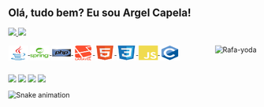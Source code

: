 ## Olá, tudo bem? Eu sou Argel Capela!

 <div>
  <a href="https://github.com/argelcapela">
  <img height="180em" src="https://github-readme-stats.vercel.app/api?username=argelcapela&show_icons=true&theme=dark&include_all_commits=true&count_private=true"/>
  <img height="180em" src="https://github-readme-stats.vercel.app/api/top-langs/?username=argelcapela&layout=compact&langs_count=7&theme=dark"/>
</div>
 
<div style="display: inline_block"><br>
   <img align="center" alt="gel-java" height="30" width="40" src="https://raw.githubusercontent.com/devicons/devicon/master/icons/java/java-original.svg">
  <img align="center" alt="gel-spring" height="30" width="40" src="https://raw.githubusercontent.com/devicons/devicon/master/icons/spring/spring-original-wordmark.svg">
    <img align="center" alt="gel-php" height="30" width="40" src="https://raw.githubusercontent.com/devicons/devicon/master/icons/php/php-original.svg">
   <img align="center" alt="gel-laravel" height="30" width="40" src="https://raw.githubusercontent.com/devicons/devicon/master/icons/laravel/laravel-plain-wordmark.svg">
   <img align="center" alt="gel-HTML" height="30" width="40" src="https://raw.githubusercontent.com/devicons/devicon/master/icons/html5/html5-original.svg">
   <img align="center" alt="gel-CSS" height="30" width="40" src="https://raw.githubusercontent.com/devicons/devicon/master/icons/css3/css3-original.svg">
 <img align="center" alt="gel-Js" height="30" width="40" src="https://raw.githubusercontent.com/devicons/devicon/master/icons/javascript/javascript-plain.svg">
  <img align="center" alt="gel-c" height="30" width="40" src="https://raw.githubusercontent.com/devicons/devicon/master/icons/c/c-original.svg">  
 
  <!-- <img align="center" alt="Rafa-React" height="30" width="40" src="https://raw.githubusercontent.com/devicons/devicon/master/icons/react/react-original.svg"> -->
  <!--<img align="center" alt="Rafa-Csharp" height="30" width="40" src="https://raw.githubusercontent.com/devicons/devicon/master/icons/csharp/csharp-original.svg"> -->
  <!-- <img align="center" alt="Rafa-Ts" height="30" width="40" src="https://raw.githubusercontent.com/devicons/devicon/master/icons/typescript/typescript-plain.svg"> -->
  <!-- <img align="center" alt="Rafa-Python" height="30" width="40" src="https://raw.githubusercontent.com/devicons/devicon/master/icons/python/python-original.svg"> -->
  <img align="right" alt="Rafa-yoda" height="150px" src="https://media1.giphy.com/media/LmNwrBhejkK9EFP504/200.gif">
 
 </div>
  
  ##
 
<div> 
 
  <a href="https://www.instagram.com/argelcapela/" target="_blank"><img src="https://img.shields.io/badge/-Instagram-%23E4405F?style=for-the-badge&logo=instagram&logoColor=white" target="_blank"></a>
  <a href = "mailto:argelcapeladossantos@gmail.com"><img src="https://img.shields.io/badge/-Gmail-%23333?style=for-the-badge&logo=gmail&logoColor=white" target="_blank"></a>
  <a href="https://www.linkedin.com/in/argel-capela-dos-santos-096411203" target="_blank"><img src="https://img.shields.io/badge/-LinkedIn-%230077B5?style=for-the-badge&logo=linkedin&logoColor=white" target="_blank"></a> 
   <a href="https://wa.me/message/HMG2UV727HJKH1" target="_blank"><img src="https://img.shields.io/badge/WhatsApp-25D366?style=for-the-badge&logo=whatsapp&logoColor=white" target="_blank"></a> 

 
  <!-- <a href="https://www.youtube.com/channel/UC_-uuuZbY0AAt9CViNzvc-Q" target="_blank"><img src="https://img.shields.io/badge/YouTube-FF0000?style=for-the-badge&logo=youtube&logoColor=white" target="_blank"></a> -->
 
   ![Snake animation](https://github.com/argelcapela/argelcapela/blob/output/github-contribution-grid-snake.svg)
</div>


